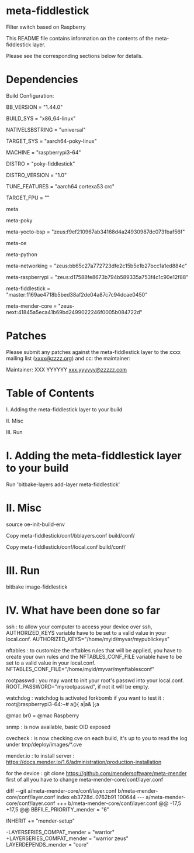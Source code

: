 # meta-fiddlestick

Filter switch based on Raspberry

This README file contains information on the contents of the meta-fiddlestick layer.

Please see the corresponding sections below for details.

Dependencies
============
Build Configuration:

BB_VERSION           = "1.44.0"

BUILD_SYS            = "x86_64-linux"

NATIVELSBSTRING      = "universal"

TARGET_SYS           = "aarch64-poky-linux"

MACHINE              = "raspberrypi3-64"

DISTRO               = "poky-fiddlestick"

DISTRO_VERSION       = "1.0"

TUNE_FEATURES        = "aarch64 cortexa53 crc"

TARGET_FPU           = ""

meta                 

meta-poky            

meta-yocto-bsp       = "zeus:f9ef210967ab34168d4a24930987dc0731baf56f"

meta-oe              

meta-python          

meta-networking      = "zeus:bb65c27a772723dfe2c15b5e1b27bcc1a1ed884c"

meta-raspberrypi     = "zeus:d17588fe8673b794b589335a753f4c1c90e12f88"

meta-fiddlestick     = "master:1169ae4718b5bed38af2de04a87c7c94dcae0450"

meta-mender-core     = "zeus-next:41845a5eca41b69bd2499022246f0005b084722d"

Patches
=======

Please submit any patches against the meta-fiddlestick layer to the xxxx mailing list (xxxx@zzzz.org)
and cc: the maintainer:

Maintainer: XXX YYYYYY <xxx.yyyyyy@zzzzz.com>

Table of Contents
=================

 I. Adding the meta-fiddlestick layer to your build
 
 II. Misc

 III. Run

I. Adding the meta-fiddlestick layer to your build
=================================================

Run 'bitbake-layers add-layer meta-fiddlestick'

II. Misc
========

source oe-init-build-env

Copy meta-fiddlestick/conf/bblayers.conf build/conf/

Copy meta-fiddlestick/conf/local.conf build/conf/

III. Run
========
bitbake image-fiddlestick

IV. What have been done so far
==============================
ssh : to allow your computer to access your device over ssh, AUTHORIZED_KEYS variable have to be set to a valid value in your local.conf. AUTHORIZED_KEYS="/home/myid/myvar/mypublickeys"

nftables : to customize the nftables rules that will be applied, you have to create your own rules and the NFTABLES_CONF_FILE variable have to be set to a valid value in your local.conf. NFTABLES_CONF_FILE="/home/myid/myvar/mynftablesconf"

rootpasswd : you may want to init your root's passwd into your local.conf. ROOT_PASSWORD="myrootpasswd", if not it will be empty.

watchdog : watchdog is activated forkbomb if you want to test it : root@raspberrypi3-64:~# a(){ a|a& };a

@mac br0 = @mac Raspberry

snmp : is now available, basic OID exposed

cvecheck : is now checking cve on each build, it's up to you to read the log under tmp/deploy/images/*.cve

mender.io : to install server : https://docs.mender.io/1.6/administration/production-installation

for the device : 
git clone https://github.com/mendersoftware/meta-mender
first of all you have to change meta-mender-core/conf/layer.conf

diff --git a/meta-mender-core/conf/layer.conf b/meta-mender-core/conf/layer.conf
index eb3728d..0762b91 100644
--- a/meta-mender-core/conf/layer.conf
+++ b/meta-mender-core/conf/layer.conf
@@ -17,5 +17,5 @@ BBFILE_PRIORITY_mender = "6"
 
 INHERIT += "mender-setup"
 
-LAYERSERIES_COMPAT_mender = "warrior"
+LAYERSERIES_COMPAT_mender = "warrior zeus"
 LAYERDEPENDS_mender = "core"

